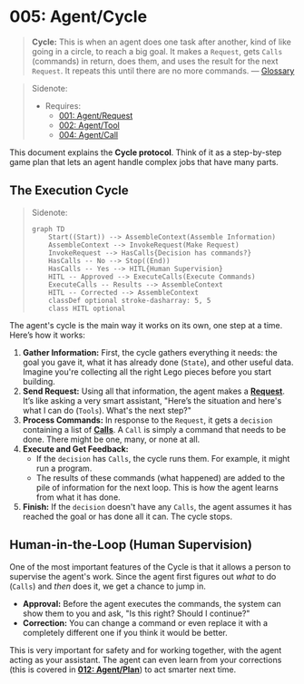 # 005: Agent/Cycle

> **Cycle:** This is when an agent does one task after another, kind of like going in a circle, to reach a big goal. It makes a `Request`, gets `Calls` (commands) in return, does them, and uses the result for the next `Request`. It repeats this until there are no more commands. — [Glossary](./000_glossary.md)

> Sidenote:
>
> - Requires:
>   - [001: Agent/Request](./001_agent_request.md)
>   - [002: Agent/Tool](./002_agent_tool.md)
>   - [004: Agent/Call](./004_agent_call.md)

This document explains the **Cycle protocol**. Think of it as a step-by-step game plan that lets an agent handle complex jobs that have many parts.

## The Execution Cycle

> Sidenote:
>
> ```mermaid
> graph TD
>     Start((Start)) --> AssembleContext(Assemble Information)
>     AssembleContext --> InvokeRequest(Make Request)
>     InvokeRequest --> HasCalls{Decision has commands?}
>     HasCalls -- No --> Stop((End))
>     HasCalls -- Yes --> HITL{Human Supervision}
>     HITL -- Approved --> ExecuteCalls(Execute Commands)
>     ExecuteCalls -- Results --> AssembleContext
>     HITL -- Corrected --> AssembleContext
>     classDef optional stroke-dasharray: 5, 5
>     class HITL optional
> ```

The agent's cycle is the main way it works on its own, one step at a time. Here’s how it works:

1.  **Gather Information:** First, the cycle gathers everything it needs: the goal you gave it, what it has already done (`State`), and other useful data. Imagine you're collecting all the right Lego pieces before you start building.
2.  **Send Request:** Using all that information, the agent makes a **[Request](./001_agent_request.md)**. It’s like asking a very smart assistant, "Here’s the situation and here's what I can do (`Tools`). What's the next step?"
3.  **Process Commands:** In response to the `Request`, it gets a `decision` containing a list of **[Calls](./004_agent_call.md)**. A `Call` is simply a command that needs to be done. There might be one, many, or none at all.
4.  **Execute and Get Feedback:**
    - If the `decision` has `Calls`, the cycle runs them. For example, it might run a program.
    - The results of these commands (what happened) are added to the pile of information for the next loop. This is how the agent learns from what it has done.
5.  **Finish:** If the `decision` doesn't have any `Calls`, the agent assumes it has reached the goal or has done all it can. The cycle stops.

## Human-in-the-Loop (Human Supervision)

One of the most important features of the Cycle is that it allows a person to supervise the agent's work. Since the agent first figures out *what* to do (`Calls`) and *then* does it, we get a chance to jump in.

- **Approval:** Before the agent executes the commands, the system can show them to you and ask, "Is this right? Should I continue?"
- **Correction:** You can change a command or even replace it with a completely different one if you think it would be better.

This is very important for safety and for working together, with the agent acting as your assistant. The agent can even learn from your corrections (this is covered in **[012: Agent/Plan](./012_agent_plan.md)**) to act smarter next time.